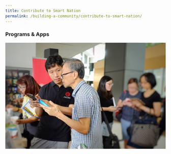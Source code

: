 ```yaml
---
title: Contribute to Smart Nation
permalink: /building-a-community/contribute-to-smart-nation/
---
```


### **Programs & Apps**

![Smart Nation outreach](/images/SNA-outreach.jpg)
